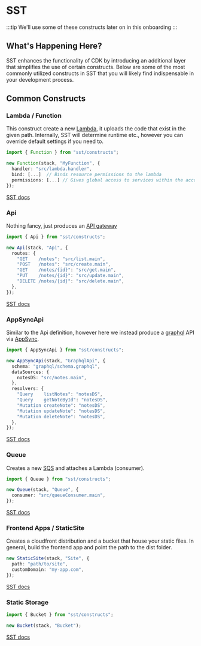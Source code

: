 # SST

:::tip
We'll use some of these constructs later on in this onboarding
:::

## What's Happening Here? 

SST enhances the functionality of CDK by introducing an additional layer that simplifies the use of certain constructs. Below are some of the most commonly utilized constructs in SST that you will likely find indispensable in your development process.

## Common Constructs 

### Lambda / Function

This construct create a new [Lambda](https://docs.aws.amazon.com/lambda/latest/dg/welcome.html), it uploads the code that exist in the given path. Internally,
SST will determine runtime etc., however you can override default settings if you need to. 

```ts
import { Function } from "sst/constructs";

new Function(stack, "MyFunction", {
  handler: "src/lambda.handler",
  bind: [...]  // Binds resource permissions to the lambda
  permissions: [...] // Gives global access to services within the account
});
```

[SST docs](https://docs.sst.dev/constructs/Function)

### Api

Nothing fancy, just produces an [API gateway](https://docs.aws.amazon.com/apigateway/latest/developerguide/welcome.html)

```ts
import { Api } from "sst/constructs";

new Api(stack, "Api", {
  routes: {
    "GET    /notes": "src/list.main",
    "POST   /notes": "src/create.main",
    "GET    /notes/{id}": "src/get.main",
    "PUT    /notes/{id}": "src/update.main",
    "DELETE /notes/{id}": "src/delete.main",
  },
});
```
[SST docs](https://docs.sst.dev/constructs/Api)

### AppSyncApi

Similar to the Api definition, however here we instead produce a [graphql](https://graphql.org/learn/) API via [AppSync](https://docs.aws.amazon.com/appsync/latest/devguide/what-is-appsync.html).

```ts
import { AppSyncApi } from "sst/constructs";

new AppSyncApi(stack, "GraphqlApi", {
  schema: "graphql/schema.graphql",
  dataSources: {
    notesDS: "src/notes.main",
  },
  resolvers: {
    "Query    listNotes": "notesDS",
    "Query    getNoteById": "notesDS",
    "Mutation createNote": "notesDS",
    "Mutation updateNote": "notesDS",
    "Mutation deleteNote": "notesDS",
  },
});
```

[SST docs](https://docs.sst.dev/constructs/AppSyncApi)

### Queue

Creates a new [SQS](https://docs.aws.amazon.com/AWSSimpleQueueService/latest/SQSDeveloperGuide/welcome.html) and attaches a Lambda (consumer).

```ts
import { Queue } from "sst/constructs";

new Queue(stack, "Queue", {
  consumer: "src/queueConsumer.main",
});
```

[SST docs](https://docs.sst.dev/constructs/Queue)

### Frontend Apps / StaticSite

Creates a cloudfront distribution and a bucket that house your static files. In general, build the frontend app and point the path to the dist folder.

```ts
new StaticSite(stack, "Site", {
  path: "path/to/site",
  customDomain: "my-app.com",
});
```

[SST docs](https://docs.sst.dev/constructs/Queue)

### Static Storage

```ts
import { Bucket } from "sst/constructs";

new Bucket(stack, "Bucket");
```

[SST docs](https://docs.aws.amazon.com/AmazonS3/latest/userguide/Welcome.html)

